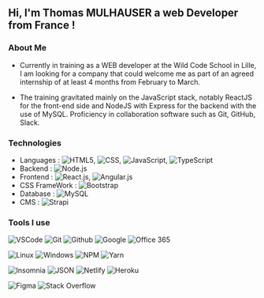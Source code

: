## Hi, I'm Thomas MULHAUSER a web Developer from France !

### About Me

- Currently in training as a WEB developer at the Wild Code School in Lille, I am looking for a company that could welcome me as part of an agreed internship of at least 4 months from February to March.

- The training gravitated mainly on the JavaScript stack, notably ReactJS for the front-end side and NodeJS with Express for the backend with the use of MySQL. Proficiency in collaboration software such as Git, GitHub, Slack.

### Technologies

- Languages : ![HTML5](https://img.shields.io/badge/-HTML5-E34F26?style=flat&logo=html5&logoColor=FFFFFF), ![CSS](https://img.shields.io/badge/-CSS-1572B6?style=flat&logo=css3&logoColor=FFFFFF), ![JavaScript](https://img.shields.io/badge/-JavaScript-F7DF1E?style=flat&logo=javascript&logoColor=000000), ![TypeScript](https://img.shields.io/badge/-TypeScript-007ACC?style=flat&logo=typescript&logoColor=FFFFFF)
- Backend : ![Node.js](https://img.shields.io/badge/-Node.js-339933?style=flat&logo=node.js&logoColor=FFFFFF)
- Frontend : ![React.js](https://img.shields.io/badge/-React.js-61DAFB?style=flat&logo=react&logoColor=FFFFFF), ![Angular.js](https://img.shields.io/badge/Angular%20-%23DD0031.svg?&logo=angular&logoColor=white)
- CSS FrameWork : ![Bootstrap](https://img.shields.io/badge/-Bootstrap-563D7C?style=flat&logo=bootstrap&logoColor=FFFFFF)
- Database : ![MySQL](https://img.shields.io/badge/-MySQL-4479A1?style=flat&logo=mysql&logoColor=FFFFFF)
- CMS : ![Strapi](https://img.shields.io/badge/-Strapi-2E7EEA?style=flat&logo=strapi&logoColor=FFFFFF)

### Tools I use

![VSCode](https://img.shields.io/badge/-VSCode-007ACC?style=flat&logo=visual-studio-code&logoColor=FFFFFF)
![Git](https://img.shields.io/badge/-Git-F05032?style=flat&logo=git&logoColor=FFFFFF)
![Github](https://img.shields.io/badge/-Github-181717?style=flat&logo=github&logoColor=FFFFFF)
![Google](https://img.shields.io/badge/-Google-4285F4?style=flat&logo=google&logoColor=FFFFFF)
![Office 365](https://img.shields.io/badge/-Office_365-D83B01?style=flat&logo=microsoft-office&logoColor=FFFFFF)

![Linux](https://img.shields.io/badge/-Linux-FCC624?style=flat&logo=linux&logoColor=FFFFFF)
![Windows](https://img.shields.io/badge/-Windows-0078D6?style=flat&logo=windows&logoColor=FFFFFF)
![NPM](https://img.shields.io/badge/-NPM-CB3837?style=flat&logo=npm&logoColor=FFFFFF)
![Yarn](https://img.shields.io/badge/-Yarn-2C8EBB?style=flat&logo=yarn&logoColor=FFFFFF)

![Insomnia](https://img.shields.io/badge/-Insomnia-5849BE?style=flat&logo=insomnia&logoColor=FFFFFF)
![JSON](https://img.shields.io/badge/-JSON-000000?style=flat&logo=json&logoColor=FFFFFF)
![Netlify](https://img.shields.io/badge/-Netlify-00C7B7?style=flat&logo=netlify&logoColor=FFFFFF)
![Heroku](https://img.shields.io/badge/-Heroku-430098?style=flat&logo=heroku&logoColor=FFFFFF)

![Figma](https://img.shields.io/badge/-Figma-F24E1E?style=flat&logo=figma&logoColor=FFFFFF)
![Stack Overflow](https://img.shields.io/badge/-Stack_Overflow-FE7A16?style=flat&logo=stack-overflow&logoColor=FFFFFF)
